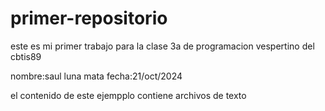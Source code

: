 # primer-repositorio

este es mi primer trabajo para la clase
3a de programacion vespertino del cbtis89

nombre:saul luna mata
fecha:21/oct/2024

el contenido de este ejempplo contiene archivos de texto
